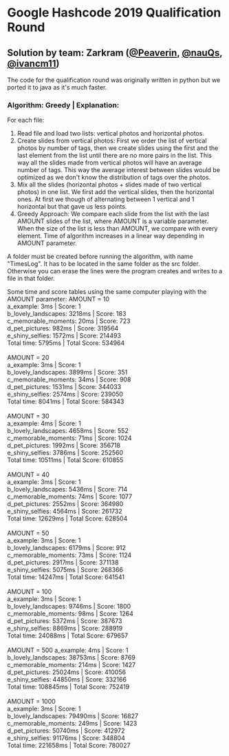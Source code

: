 # Google Hashcode 2019 Qualification Round
## Solution by team: Zarkram ([@Peaverin](https://github.com/Peaverin/), [@nauQs](https://github.com/nauQs), [@ivancm11](https://github.com/ivancm11))
The code for the qualification round was originally written in python but we ported it to java as it's much faster.
### Algorithm: Greedy | Explanation:
For each file:
1. Read file and load two lists: vertical photos and horizontal photos.
2. Create slides from vertical photos: First we order the list of vertical photos by number of tags, then we create slides using the first and the last element from the list until there are no more pairs in the list. This way all the slides made from vertical photos will have an average number of tags. This way the average interest between slides would be optimized as we don't know the distribution of tags over the photos.
3. Mix all the slides (horizontal photos + slides made of two vertical photos) in one list. We first add the vertical slides, then the horizontal ones. At first we though of alternating between 1 vertical and 1 horizontal but that gave us less points.
4. Greedy Approach: We compare each slide from the list with the last AMOUNT slides of the list, where AMOUNT is a variable parameter. When the size of the list is less than AMOUNT, we compare with every element.
Time of algorithm increases in a linear way depending in AMOUNT parameter.

A folder must be created before running the algorithm, with name "TimesLog". It has to be located in the same folder as the src folder. Otherwise you can erase the lines were the program creates and writes to a file in that folder.

Some time and score tables using the same computer playing with the AMOUNT parameter:
AMOUNT = 10<br/>
a_example: 3ms              | Score: 1<br/>
b_lovely_landscapes: 3218ms | Score: 183<br/>
c_memorable_moments: 20ms   | Score: 723<br/>
d_pet_pictures: 982ms       | Score: 319564<br/>
e_shiny_selfies: 1572ms     | Score: 214493<br/>
Total time: 5795ms          | Total Score: 534964<br/>
<br/>
AMOUNT = 20<br/>
a_example: 3ms              | Score: 1<br/>
b_lovely_landscapes: 3899ms | Score: 351<br/>
c_memorable_moments: 34ms   | Score: 908<br/>
d_pet_pictures: 1531ms      | Score: 344033<br/>
e_shiny_selfies: 2574ms     | Score: 239050<br/>
Total time: 8041ms          | Total Score: 584343<br/>
<br/>
AMOUNT = 30<br/>
a_example: 4ms              | Score: 1<br/>
b_lovely_landscapes: 4658ms | Score: 552<br/>
c_memorable_moments: 71ms   | Score: 1024<br/>
d_pet_pictures: 1992ms      | Score: 356718<br/>
e_shiny_selfies: 3786ms     | Score: 252560<br/>
Total time: 10511ms         | Total Score: 610855<br/>
<br/>
AMOUNT = 40<br/>
a_example: 3ms              | Score: 1<br/>
b_lovely_landscapes: 5436ms | Score: 714<br/>
c_memorable_moments: 74ms   | Score: 1077<br/>
d_pet_pictures: 2552ms      | Score: 364980<br/>
e_shiny_selfies: 4564ms     | Score: 261732<br/>
Total time: 12629ms         | Total Score: 628504<br/>
<br/>
AMOUNT = 50<br/>
a_example: 3ms              | Score: 1<br/>
b_lovely_landscapes: 6179ms | Score: 912<br/>
c_memorable_moments: 73ms   | Score: 1124<br/>
d_pet_pictures: 2917ms      | Score: 371138<br/>
e_shiny_selfies: 5075ms     | Score: 268366<br/>
Total time: 14247ms         | Total Score: 641541<br/>
<br/>
AMOUNT = 100<br/>
a_example: 3ms              | Score: 1<br/>
b_lovely_landscapes: 9746ms | Score: 1800<br/>
c_memorable_moments: 98ms   | Score: 1264<br/>
d_pet_pictures: 5372ms      | Score: 387673<br/>
e_shiny_selfies: 8869ms     | Score: 288919<br/>
Total time: 24088ms         | Total Score: 679657<br/>
<br/>
AMOUNT = 500
a_example: 4ms               | Score: 1<br/>
b_lovely_landscapes: 38753ms | Score: 8769<br/>
c_memorable_moments: 214ms   | Score: 1427<br/>
d_pet_pictures: 25024ms      | Score: 410056<br/>
e_shiny_selfies: 44850ms     | Score: 332166<br/>
Total time: 108845ms         | Total Score: 752419<br/>
<br/>
AMOUNT = 1000<br/>
a_example: 3ms               | Score: 1<br/>
b_lovely_landscapes: 79490ms | Score: 16827<br/>
c_memorable_moments: 249ms   | Score: 1423<br/>
d_pet_pictures: 50740ms      | Score: 412972<br/>
e_shiny_selfies: 91176ms     | Score: 348804<br/>
Total time: 221658ms         | Total Score: 780027<br/>

